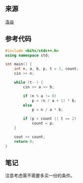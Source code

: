 ## 来源

[洛谷](https://www.luogu.com.cn/problem/P1909)

## 参考代码

~~~c++
#include <bits/stdc++.h>
using namespace std;

int main() {
	int n, a, b, p, t = 3, count;
	cin >> n;

	while (t--) {
		cin >> a >> b;

		if (n % a != 0)
			p = (n / a + 1) * b;
		else
			p = n / a * b;

		if (p < count || t == 2)
			count = p;
	}

	cout << count;
	return 0;
}
~~~

## 笔记

注意考虑需不需要多买一份的条件。
